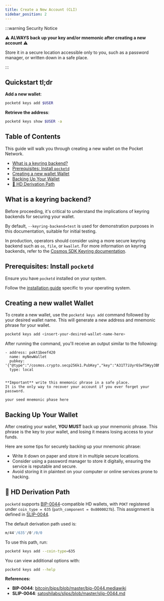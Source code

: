 ```yaml
---
title: Create a New Account (CLI)
sidebar_position: 2
---
```


:::warning Security Notice

⚠️ **ALWAYS back up your key and/or mnemonic after creating a new account** ⚠️

Store it in a secure location accessible only to you, such as a password manager,
or written down in a safe place.

:::

## Quickstart tl;dr <!-- omit in toc -->

**Add a new wallet**:

```bash
pocketd keys add $USER
```

**Retrieve the address**:

```bash
pocketd keys show $USER -a
```

## Table of Contents <!-- omit in toc -->

This guide will walk you through creating a new wallet on the Pocket Network.

- [What is a keyring backend?](#what-is-a-keyring-backend)
- [Prerequisites: Install `pocketd`](#prerequisites-install-pocketd)
- [Creating a new wallet Wallet](#creating-a-new-wallet-wallet)
- [Backing Up Your Wallet](#backing-up-your-wallet)
- [🔑 HD Derivation Path](#-hd-derivation-path)

## What is a keyring backend?

Before proceeding, it's critical to understand the implications of keyring backends
for securing your wallet.

By default, `--keyring-backend=test` is used for demonstration
purposes in this documentation, suitable for initial testing.

In production, operators should consider using a more secure keyring backend
such as `os`, `file`, or `kwallet`. For more information on keyring backends,
refer to the [Cosmos SDK Keyring documentation](https://docs.cosmos.network/main/user/run-node/keyring).

## Prerequisites: Install `pocketd`

Ensure you have `pocketd` installed on your system.

Follow the [installation guide](1_pocketd_cli.md) specific to your operating system.

## Creating a new wallet Wallet

To create a new wallet, use the `pocketd keys add` command followed by your
desired wallet name. This will generate a new address and mnemonic phrase for your wallet.

```bash
pocketd keys add <insert-your-desired-wallet-name-here>
```

After running the command, you'll receive an output similar to the following:

```plaintext
- address: pokt1beef420
  name: myNewWallet
  pubkey: '{"@type":"/cosmos.crypto.secp256k1.PubKey","key":"A31T7iUyr6SwT5Wyy3BNgRqlObq3FqYpW4cTAkfE+6c2"}'
  type: local


**Important** write this mnemonic phrase in a safe place.
It is the only way to recover your account if you ever forget your password.

your seed mnemonic phase here
```

## Backing Up Your Wallet

After creating your wallet, **YOU MUST** back up your mnemonic phrase. This phrase
is the key to your wallet, and losing it means losing access to your funds.

Here are some tips for securely backing up your mnemonic phrase:

- Write it down on paper and store it in multiple secure locations.
- Consider using a password manager to store it digitally, ensuring the service is reputable and secure.
- Avoid storing it in plaintext on your computer or online services prone to hacking.

## 🔑 HD Derivation Path

`pocketd` supports [BIP-0044](https://github.com/bitcoin/bips/blob/master/bip-0044.mediawiki)-compatible HD wallets, with `POKT` registered under `coin_type = 635` (`path_component = 0x8000027b`). This assignment is defined in [SLIP-0044](https://github.com/satoshilabs/slips/blob/master/slip-0044.md).

The default derivation path used is:

```bash
m/44'/635'/0'/0/0
```

To use this path, run:

```bash
pocketd keys add --coin-type=635
```

You can view additional options with:

```bash
pocketd keys add --help
```

**References:**

- **BIP-0044**: [bitcoin/bips/blob/master/bip-0044.mediawiki](https://github.com/bitcoin/bips/blob/master/bip-0044.mediawiki)
- **SLIP-0044**: [satoshilabs/slips/blob/master/slip-0044.md](https://github.com/satoshilabs/slips/blob/master/slip-0044.md)
